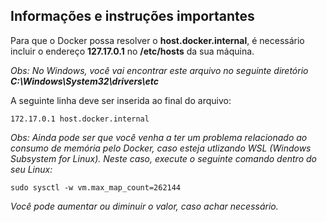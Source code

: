 ## Informações e instruções importantes

Para que o Docker possa resolver o **host.docker.internal**, é necessário incluir o endereço **127.17.0.1** no **/etc/hosts** da sua máquina.

*Obs: No Windows, você vai encontrar este arquivo no seguinte diretório **C:\Windows\System32\drivers\etc***

A seguinte linha deve ser inserida ao final do arquivo:

`172.17.0.1 host.docker.internal`

*Obs: Ainda pode ser que você venha a ter um problema relacionado ao consumo de memória pelo Docker, caso esteja utlizando WSL (Windows Subsystem for Linux). Neste caso, execute o seguinte comando dentro do seu Linux:*

`sudo sysctl -w vm.max_map_count=262144`

*Você pode aumentar ou diminuir o valor, caso achar necessário.*